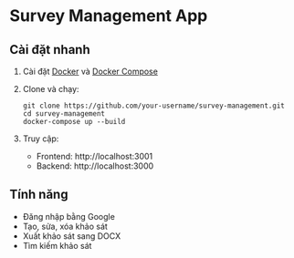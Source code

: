 # Survey Management App

## Cài đặt nhanh
1. Cài đặt [Docker](https://docs.docker.com/get-docker/) và [Docker Compose](https://docs.docker.com/compose/install/)

2. Clone và chạy:
   ```
   git clone https://github.com/your-username/survey-management.git
   cd survey-management
   docker-compose up --build
   ```

3. Truy cập:
   - Frontend: http://localhost:3001
   - Backend: http://localhost:3000

## Tính năng
- Đăng nhập bằng Google
- Tạo, sửa, xóa khảo sát
- Xuất khảo sát sang DOCX
- Tìm kiếm khảo sát


